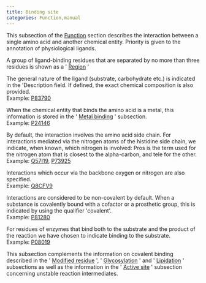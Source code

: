 ```yaml
---
title: Binding site
categories: Function,manual
---
```


This subsection of the [Function](https://www.uniprot.org/help/function%5Fsection) section describes the interaction between a single amino acid and another chemical entity. Priority is given to the annotation of physiological ligands.

A group of ligand-binding residues that are separated by no more than three residues is shown as a ' [Region](https://www.uniprot.org/help/region) '

The general nature of the ligand (substrate, carbohydrate etc.) is indicated in the 'Description field. If defined, the exact chemical composition is also provided.  
Example: [P83790](https://www.uniprot.org/uniprotkb/P83790#function)

When the chemical entity that binds the amino acid is a metal, this information is stored in the ' [Metal binding](https://www.uniprot.org/help/metal) ' subsection.  
Example: [P24146](https://www.uniprot.org/uniprotkb/P24146#function)

By default, the interaction involves the amino acid side chain. For interactions mediated via the nitrogen atoms of the histidine side chain, we indicate, when known, which nitrogen is involved: Pros is the term used for the nitrogen atom that is closest to the alpha-carbon, and tele for the other.  
Example: [Q57I19](https://www.uniprot.org/uniprotkb/Q57I19#function), [P73925](https://www.uniprot.org/uniprotkb/P73925#function)

Interactions which occur via the backbone oxygen or nitrogen are also specified.  
Example: [Q8CFV9](https://www.uniprot.org/uniprotkb/Q8CFV9#function)

Interactions are considered to be non-covalent by default. When a substance is covalently bound with a cofactor or a prosthetic group, this is indicated by using the qualifier 'covalent'.  
Example: [P81280](https://www.uniprot.org/uniprotkb/P81280#function)

For residues of enzymes that bind both to the substrate and the product of the reaction we have chosen to indicate binding to the substrate.  
Example: [P08019](https://www.uniprot.org/uniprotkb/P08019#function)

This subsection complements the information on covalent binding described in the ' [Modified residue](https://www.uniprot.org/help/mod_res) ', ' [Glycosylation](https://www.uniprot.org/help/carbohyd) ' and ' [Lipidation](https://www.uniprot.org/help/lipid) ' subsections as well as the information in the ' [Active site](https://www.uniprot.org/help/act_site) ' subsection concerning unstable reaction intermediates.
